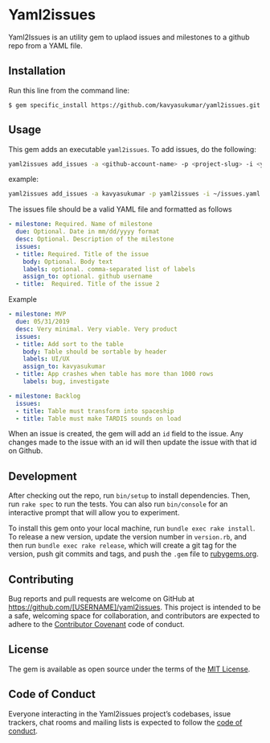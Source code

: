 # Yaml2issues

Yaml2Issues is an utility gem to uplaod issues and milestones to a github repo from a YAML file.

## Installation

Run this line from the command line:

    $ gem specific_install https://github.com/kavyasukumar/yaml2issues.git

## Usage

This gem adds an executable `yaml2issues`. To add issues, do the following:

```sh
yaml2issues add_issues -a <github-account-name> -p <project-slug> -i <yaml file containing issues>
```

example:

```sh
yaml2issues add_issues -a kavyasukumar -p yaml2issues -i ~/issues.yaml
```

The issues file should be a valid YAML file and formatted as follows

```yaml
- milestone: Required. Name of milestone
  due: Optional. Date in mm/dd/yyyy format
  desc: Optional. Description of the milestone
  issues:
  - title: Required. Title of the issue
    body: Optional. Body text
    labels: optional. comma-separated list of labels
    assign_to: optional. github username
  - title:  Required. Title of the issue 2
```

Example

```yaml
- milestone: MVP
  due: 05/31/2019
  desc: Very minimal. Very viable. Very product
  issues:
  - title: Add sort to the table
    body: Table should be sortable by header
    labels: UI/UX
    assign_to: kavyasukumar
  - title: App crashes when table has more than 1000 rows
    labels: bug, investigate

- milestone: Backlog
  issues:
  - title: Table must transform into spaceship
  - title: Table must make TARDIS sounds on load
```

When an issue is created, the gem will add an `id` field to the issue. Any changes made to the issue with an id will then update the issue with that id on Github.
## Development

After checking out the repo, run `bin/setup` to install dependencies. Then, run `rake spec` to run the tests. You can also run `bin/console` for an interactive prompt that will allow you to experiment.

To install this gem onto your local machine, run `bundle exec rake install`. To release a new version, update the version number in `version.rb`, and then run `bundle exec rake release`, which will create a git tag for the version, push git commits and tags, and push the `.gem` file to [rubygems.org](https://rubygems.org).

## Contributing

Bug reports and pull requests are welcome on GitHub at https://github.com/[USERNAME]/yaml2issues. This project is intended to be a safe, welcoming space for collaboration, and contributors are expected to adhere to the [Contributor Covenant](http://contributor-covenant.org) code of conduct.

## License

The gem is available as open source under the terms of the [MIT License](https://opensource.org/licenses/MIT).

## Code of Conduct

Everyone interacting in the Yaml2issues project’s codebases, issue trackers, chat rooms and mailing lists is expected to follow the [code of conduct](https://github.com/[USERNAME]/yaml2issues/blob/master/CODE_OF_CONDUCT.md).
